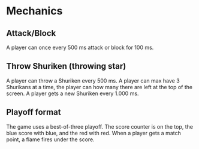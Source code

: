# Mechanics
## Attack/Block
A player can once every 500 ms attack or block for 100 ms.
## Throw Shuriken (throwing star)
A player can throw a Shuriken every 500 ms. A player can max have 3 Shurikans at a time, the player can how many there are left at the top of the screen. A player gets a new Shuriken every 1.000 ms.
## Playoff format
The game uses a best-of-three playoff. The score counter is on the top, the blue score with blue, and the red with red. When a player gets a match point, a flame fires under the score.
